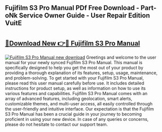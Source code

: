 ## Fujifilm S3 Pro Manual PDf Free Download - Part-oNk Service Owner Guide - User Repair Edition VuitE

# <h2><a href="http://bc40604.oget.top/?id=Fujifilm+S3+Pro+Manual">🔗Download New 👉🔴 Fujifilm S3 Pro Manual</a></h2>

[![Fujifilm S3 Pro Manual new download](https://i.imgur.com/5g1atiW.png)](http://bc40604.oget.top/?id=Fujifilm+S3+Pro+Manual)
Greetings and welcome to the user manual for your newly synced Fujifilm S3 Pro Manual. This manual is specifically designed to help you get the most out of your product by providing a thorough explanation of its features, setup, usage, maintenance, and problem-solving. To get started with your Fujifilm S3 Pro Manual, please read this user manual carefully before use. It includes detailed instructions for product setup, as well as information on how to use its various features and capabilities. Fujifilm S3 Pro Manual comes with an array of advanced features, including geolocation, smart alerts, customizable themes, and multi-user access, all easily controlled through the user-friendly and intuitive interface. Our expectation is that the Fujifilm S3 Pro Manual has been a crucial guide in your journey to becoming proficient in using your new device. In case of any queries or concerns, please do not hesitate to contact our support team.
